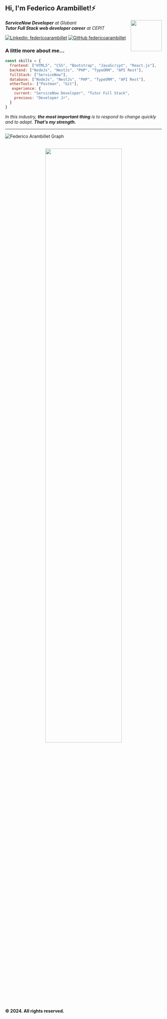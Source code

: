 <h2>Hi, I'm Federico Arambillet!⚡</h2>
<img align='right' src="https://res.cloudinary.com/dpqkhmplb/image/upload/v1707095956/profile/aw71jbgerr2o7x7pyfkg.png" width="100px">
<p><em><b>ServiceNow Developer</b> at Globant</br><b>Tutor Full Stack web developer career</b> at CEPIT</em></p>

[![Linkedin: federicoarambillet](https://img.shields.io/badge/-federicoarambillet-blue?style=flat-square&logo=Linkedin&logoColor=white&link=https://www.linkedin.com/in/federico-arambillet/)](https://www.linkedin.com/in/federico-arambillet/)
[![GitHub federicoarambillet](https://img.shields.io/github/followers/federicoarambillet?label=follow&style=social)](https://github.com/federicoarambillet)


### A little more about me...  

```javascript
const skills = {
  frontend: ["HTML5", "CSS", "Bootstrap", "JavaScript", "React.js"],
  backend: ["NodeJs", "NestJs", "PHP", "TypeORM", "API Rest"],
  fullStack: ["ServiceNow"],
  database: ["NodeJs", "NestJs", "PHP", "TypeORM", "API Rest"],
  otherTools: ["Postman", "Git"],
   experience: {
    current: "ServiceNow Developer", "Tutor Full Stack",
    previous: "Developer Jr",
  }
}
```

<em>In this industry, <b>the most important thing</b> is to respond to change quickly and to adapt. <b>That's my strength.</b></em>

---

![Federico Arambillet Graph](https://github-readme-activity-graph.vercel.app/graph?username=federicoarambillet&custom_title=Federico%20Arambillet%20GitHub%20Activity%20Graph&bg_color=ffffff&color=C4C4C4&line=C4C4C4&point=1a1a1a&area_color=C4C4C4&title_color=1a1a1a&area=true)
<br><br>

<div align="center">
<img align='' src="https://res.cloudinary.com/dpqkhmplb/image/upload/v1707094928/profile/c7h9wqmwmo1rj1musdev.png" width="70%"></br></br>
</div>

#### © 2024. All rights reserved.
